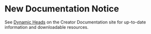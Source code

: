 # New Documentation Notice

See [Dynamic Heads](https://create.roblox.com/docs/avatar/dynamic-heads) on the Creator Documentation site for up-to-date information and downloadable resources.



